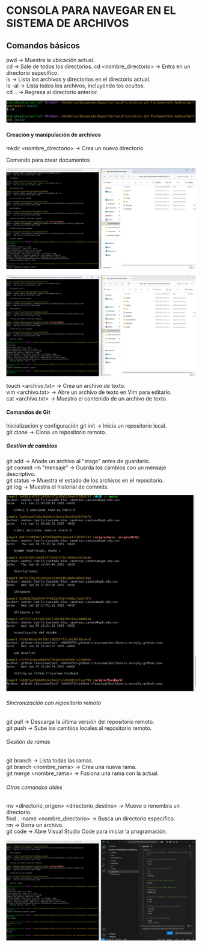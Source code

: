 # CONSOLA PARA NAVEGAR EN EL SISTEMA DE ARCHIVOS
## Comandos básicos
pwd → Muestra la ubicación actual.  
cd → Sale de todos los directorios. 
cd <nombre_directorio> → Entra en un directorio específico.  
ls → Lista los archivos y directorios en el directorio actual.  
ls -al → Lista todos los archivos, incluyendo los ocultos.  
cd .. → Regresa al directorio anterior.  

![Devolverse al directorio anterior](Devolverse_al_directorio_anterior.jpeg) 
#### Creación y manipulación de archivos
mkdir <nombre_directorio> → Crea un nuevo directorio.  

Comando para crear documentos

![Comando para crear documentos](Comando_para_crear_documentos_1.jpeg)

![Resultados de crear documentos](Resultados_de_crear_documentos.jpeg)

touch <archivo.txt> → Crea un archivo de texto.  
vim <archivo.txt> → Abre un archivo de texto en Vim para editarlo.  
cat <archivo.txt> → Muestra el contenido de un archivo de texto.  
#### Comandos de Git
Inicialización y configuración 
git init → Inicia un repositorio local.  
git clone <URL> → Clona un repositorio remoto.  
##### Gestión de cambios
git add <archivo> → Añade un archivo al "stage" antes de guardarlo.  
git commit -m "mensaje" → Guarda los cambios con un mensaje descriptivo.  
git status → Muestra el estado de los archivos en el repositorio.  
git log → Muestra el historial de commits.  

![Muestra los commits](<WhatsApp Image 2025-01-31 at 12.09.37 AM.jpeg>)

###### Sincronización con repositorio remoto  
git pull → Descarga la última versión del repositorio remoto.  
git push → Sube los cambios locales al repositorio remoto.  
###### Gestión de ramas
git branch → Lista todas las ramas.  
git branch <nombre_rama> → Crea una nueva rama.  
git merge <nombre_rama> → Fusiona una rama con la actual.  
###### Otros comandos útiles
mv <directorio_origen> <directorio_destino> → Mueve o renombra un directorio.  
find . -name <nombre_directorio> → Busca un directorio específico.  
rm <archivo> → Borra un archivo.  
git code → Abre Visual Studio Code para iniciar la programación.

![Otros comandos](<WhatsApp Image 2025-01-31 at 12.00.10 AM.jpeg>)

